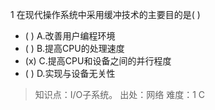 1
在现代操作系统中采用缓冲技术的主要目的是( )
- ( ) A.改善用户编程环境 
- ( ) B.提高CPU的处理速度 
- (x) C.提高CPU和设备之间的并行程度 
- ( ) D.实现与设备无关性

> 知识点：I/O子系统。
> 出处：网络
> 难度：1
> C
